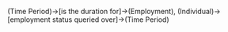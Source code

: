 (Time Period)->[is the duration for]->(Employment), (Individual)->[employment status queried over]->(Time Period)